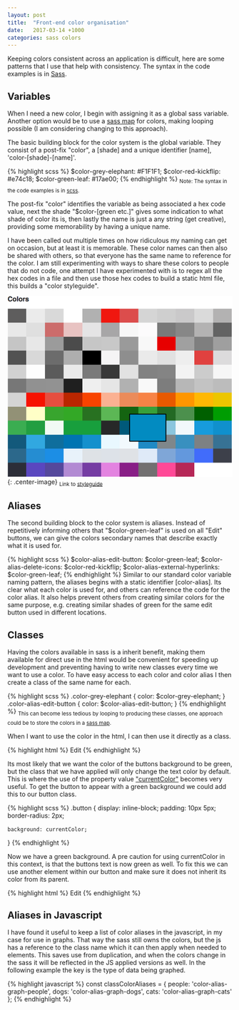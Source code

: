 ```yaml
---
layout: post
title:  "Front-end color organisation"
date:   2017-03-14 +1000
categories: sass colors
---
```


Keeping colors consistent across an application is difficult, here are some patterns that I use that help with consistency. The syntax in the code examples is in [Sass](http://sass-lang.com/).

## Variables
When I need a new color, I begin with assigning it as a global sass variable. Another option would be to use a [sass map](http://sass-lang.com/documentation/file.SASS_REFERENCE.html#maps) for colors, making looping possible (I am considering changing to this approach).

The basic building block for the color system is the global variable. They consist of a post-fix "color", a [shade] and a unique identifier [name], 'color-[shade]-[name]'.

{% highlight scss %}
$color-grey-elephant: #F1F1F1;
$color-red-kickflip: #e74c18;
$color-green-leaf: #17ae00;
{% endhighlight %}
<sub>Note: The syntax in the code examples is in [scss](http://sass-lang.com/).</sub>

The post-fix "color" identifies the variable as being associated a hex code value, next the shade "$color-[green etc.]" gives some indication to what shade of color its is, then lastly the name is just a any string (get creative), providing some memorability by having a unique name.

I have been called out multiple times on how ridiculous my naming can get on occasion, but at least it is memorable. These color names can then also be shared with others, so that everyone has the same name to reference for the color. I am still experimenting with ways to share these colors to people that do not code, one attempt I have experimented with is to regex all the hex codes in a file and then use those hex codes to build a static html file, this builds a "color styleguide".

![Generate Color Styleguide](/assets/color-styleguide.png){: .center-image}
<sub class="center-image">Link to [styleguide](/assets/color-styleguide.html)</sub>

## Aliases

The second building block to the color system is aliases. Instead of repetitively informing others that "$color-green-leaf" is used on all "Edit" buttons, we can give the colors secondary names that describe exactly what it is used for.

{% highlight scss %}
$color-alias-edit-button: $color-green-leaf;
$color-alias-delete-icons: $color-red-kickflip;
$color-alias-external-hyperlinks: $color-green-leaf;
{% endhighlight %}
Similar to our standard color variable naming pattern, the aliases begins with a static identifier [color-alias]. Its clear what each color is used for, and others can reference the code for the color alias. It also helps prevent others from creating similar colors for the same purpose, e.g. creating similar shades of green for the same edit button used in different locations.

## Classes

Having the colors available in sass is a inherit benefit, making them available for direct use in the html would be convenient for speeding up development and preventing having to write new classes every time we want to use a color. To have easy access to each color and color alias I then create a class of the same name for each.

{% highlight scss %}
.color-grey-elephant { color: $color-grey-elephant; }
.color-alias-edit-button { color: $color-alias-edit-button; }
{% endhighlight %}
<sub>This can become less tedious by looping to producing these classes, one approach could be to store the colors in a [sass map](http://sass-lang.com/documentation/file.SASS_REFERENCE.html#maps).</sub>

When I want to use the color in the html, I can then use it directly as a class.

{% highlight html %}
<a class="button color-alias-edit-button">Edit</a>
{% endhighlight %}

Its most likely that we want the color of the buttons background to be green, but the class that we have applied will only change the text color by default. This is where the use of the property value ["currentColor"](https://developer.mozilla.org/en/docs/Web/CSS/color_value#currentcolor_keyword) becomes very useful. To get the button to appear with a green background we could add this to our button class.

{% highlight scss %}
.button {
	display: inline-block;
	padding: 10px 5px;
	border-radius: 2px;

	background: currentColor;
}
{% endhighlight %}

Now we have a green background. A pre caution for using currentColor in this context, is that the buttons text is now green as well. To fix this we can use another element within our button and make sure it does not inherit its color from its parent.

{% highlight html %}
<a class="button color-alias-edit-button">
	<span class="color-grey-elephant">Edit</span>
</a>
{% endhighlight %}

## Aliases in Javascript

I have found it useful to keep a list of color aliases in the javascript, in my case for use in graphs. That way the sass still owns the colors, but the js has a reference to the class name which it can then apply when needed to elements. This saves use from duplication, and when the colors change in the sass it will be reflected in the JS applied versions as well. In the following example the key is the type of data being graphed.

{% highlight javascript %}
const classColorAliases = {
	people: 'color-alias-graph-people',
	dogs: 'color-alias-graph-dogs',
	cats: 'color-alias-graph-cats'
};
{% endhighlight %}


